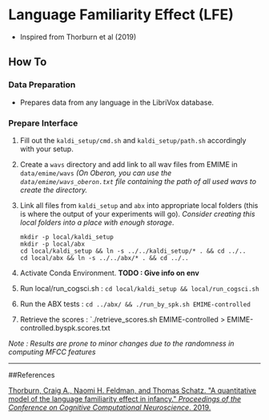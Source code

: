 # Language Familiarity Effect (LFE)

- Inspired from Thorburn et al (2019)



## How To 

### Data Preparation

* Prepares data from any language in the LibriVox database. 


### Prepare Interface

1. Fill out the `kaldi_setup/cmd.sh` and `kaldi_setup/path.sh` accordingly with your setup.

2. Create a `wavs` directory and add link to all wav files from EMIME in `data/emime/wavs` *(On Oberon, you can use the `data/emime/wavs_oberon.txt` file containing the path of all used wavs to create the directory.*

3. Link all files from `kaldi_setup` and `abx` into appropriate local folders (this is where the output of your experiments will go). *Consider creating this local folders into a place with enough storage*.
   ```
   mkdir -p local/kaldi_setup
   mkdir -p local/abx
   cd local/kaldi_setup && ln -s ../../kaldi_setup/* . && cd ../..
   cd local/abx && ln -s ../../abx/* . && cd ../..
   ```

4. Activate Conda Environment.  __TODO : Give info on env__
5. Run local/run_cogsci.sh : `cd local/kaldi_setup && local/run_cogsci.sh`

6. Run the ABX tests : `cd ../abx/ && ./run_by_spk.sh EMIME-controlled`

7. Retrieve the scores : `./retrieve_scores.sh EMIME-controlled > EMIME-controlled.byspk.scores.txt

*Note : Results are prone to minor changes due to the randomness in computing MFCC features*

--------------------

##References

[Thorburn, Craig A., Naomi H. Feldman, and Thomas Schatz. "A quantitative model of the language familiarity effect in infancy." *Proceedings of the Conference on Cognitive Computational Neuroscience*. 2019.](https://www.semanticscholar.org/paper/A-quantitative-model-of-the-language-familiarity-in-Thorburn-Feldman/120328aabaa4570ea6dc6278d537671c7b2d30c7?p2df)
